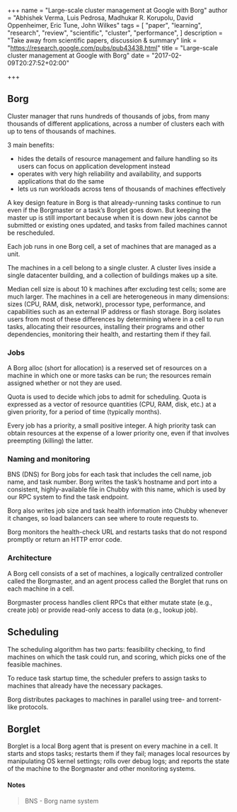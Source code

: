 +++
name = "Large-scale cluster management at Google with Borg"
author = "Abhishek Verma, Luis Pedrosa, Madhukar R. Korupolu, David Oppenheimer, Eric Tune, John Wilkes"
tags = [
  "paper",
  "learning",
  "research",
  "review",
  "scientific",
  "cluster",
  "performance",
]
description = "Take away from scientific papers, discussion & summary"
link = "https://research.google.com/pubs/pub43438.html"
title = "Large-scale cluster management at Google with Borg"
date = "2017-02-09T20:27:52+02:00"

+++

## Borg

Cluster manager that runs hundreds of thousands of jobs, from many thousands of
different applications, across a number of clusters each with up to tens of thousands of machines.

3 main benefits:

  - hides the details of resource management and failure handling so its users can
    focus on application development instead
  - operates with very high reliability and availability, and supports applications that do the same
  - lets us run workloads across tens of thousands of machines effectively

A key design feature in Borg is that already-running tasks
continue to run even if the Borgmaster or a task’s Borglet
goes down. But keeping the master up is still important
because when it is down new jobs cannot be submitted
or existing ones updated, and tasks from failed machines
cannot be rescheduled.

Each job runs in one Borg cell, a set of machines that are managed as a unit.

The machines in a cell belong to a single cluster. A cluster lives inside a single datacenter
building, and a collection of buildings makes up a site.

Median cell size is about 10 k machines after excluding test cells; some are
much larger.
The machines in a cell are heterogeneous in many dimensions: sizes (CPU, RAM,
disk, network), processor type, performance, and capabilities such as an
external IP address or flash storage.
Borg isolates users from most of these differences by determining where in a
cell to run tasks, allocating their resources, installing their programs and
other dependencies, monitoring their health, and restarting them if they fail.

### Jobs

A Borg alloc (short for allocation) is a reserved set of resources on a machine
in which one or more tasks can be run; the resources remain assigned whether or
not they are used.

Quota is used to decide which jobs to admit for scheduling.
Quota is expressed as a vector of resource quantities (CPU, RAM, disk, etc.)
at a given priority, for a period of time (typically months).

Every job has a priority, a small positive integer. A high priority task
can obtain resources at the expense of a lower priority one,
even if that involves preempting (killing) the latter.

### Naming and monitoring

BNS (DNS) for Borg jobs for each task that includes the cell name, job name, and task number.
Borg writes the task’s hostname and port into a consistent,
highly-available file in Chubby with this name, which
is used by our RPC system to find the task endpoint.

Borg also writes job size and task health information into
Chubby whenever it changes, so load balancers can see
where to route requests to.

Borg monitors the health-check URL and restarts
tasks that do not respond promptly or return an HTTP error code.

### Architecture

A Borg cell consists of a set of machines, a logically centralized
controller called the Borgmaster, and an agent process
called the Borglet that runs on each machine in a cell.

Borgmaster process handles client RPCs that either
mutate state (e.g., create job) or provide read-only access
to data (e.g., lookup job).

## Scheduling

The scheduling algorithm has two parts: feasibility checking, to find
machines on which the task could run, and scoring, which picks
one of the feasible machines.

To reduce task startup time, the scheduler prefers to assign
tasks to machines that already have the necessary packages.

Borg distributes packages to machines in parallel using tree-
and torrent-like protocols.

## Borglet

Borglet is a local Borg agent that is present on every
machine in a cell. It starts and stops tasks; restarts them if
they fail; manages local resources by manipulating OS kernel settings;
rolls over debug logs; and reports the state of the
machine to the Borgmaster and other monitoring systems.

#### Notes

> BNS - Borg name system
